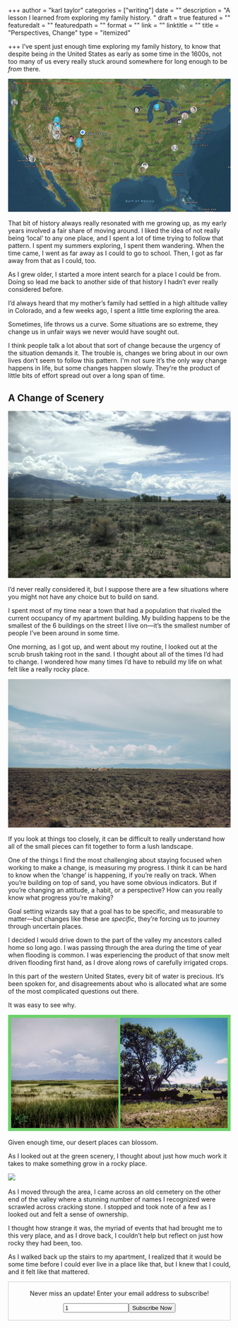+++
author = "karl taylor"
categories = ["writing"]
date = ""
description = "A lesson I learned from exploring my family history. "
draft = true
featured = ""
featuredalt = ""
featuredpath = ""
format = ""
link = ""
linktitle = ""
title = "Perspectives, Change"
type = "itemized"

+++
I’ve spent just enough time exploring my family history, to know that despite being _in_ the United States as early as some time in the 1600s, not too many of us every really stuck around somewhere for long enough to be _from_ there.

![](https://raw.githubusercontent.com/karljtaylor/kjt/blog/content/assets/5af33d4f-4d3d-42f2-ad7c-e6ac660317f3.jpeg)

That bit of history always really resonated with me growing up, as my early years involved a fair share of moving around. I liked the idea of not really being ‘local’ to any one place, and I spent a lot of time trying to follow that pattern. I spent my summers exploring, I spent them wandering. When the time came, I went as far away as I could to go to school. Then, I got as far away from that as I could, too.

As I grew older, I started a more intent search for a place I could be from. Doing so lead me back to another side of that history I hadn’t ever really considered before.

I’d always heard that my mother’s family had settled in a high altitude valley in Colorado, and a few weeks ago, I spent a little time exploring the area.

Sometimes, life throws us a curve. Some situations are so extreme, they change us in unfair ways we never would have sought out.

I think people talk a lot about that sort of change because the urgency of the situation demands it. The trouble is, changes we bring about in our own lives don’t seem to follow this pattern. I'm not sure it’s the only way change happens in life, but some changes happen slowly. They’re the product of little bits of effort spread out over a long span of time.

## A Change of Scenery

![](https://raw.githubusercontent.com/karljtaylor/kjt/blog/content/assets/4c239944-5184-4aaf-a8ba-968e21a4cce7.jpeg)

I’d never really considered it, but I suppose there are a few situations where you might not have any choice but to build on sand.

I spent most of my time near a town that had a population that rivaled the current occupancy of my apartment building. My building happens to be the smallest of the 6 buildings on the street I live on—it’s the smallest number of people I’ve been around in some time.

One morning, as I got up, and went about my routine, I looked out at the scrub brush taking root in the sand. I thought about all of the times I’d had to change. I wondered how many times I’d have to rebuild my life on what felt like a really rocky place.

![](https://raw.githubusercontent.com/karljtaylor/kjt/blog/content/assets/73313c66-e027-4152-a32d-b19054b71a78.jpeg)

If you look at things too closely, it can be difficult to really understand how all of the small pieces can fit together to form a lush landscape.

One of the things I find the most challenging about staying focused when working to make a change, is measuring my progress. I think it can be hard to know when the ‘change’ is happening, if you’re really on track. When you’re building on top of sand, you have some obvious indicators. But if you’re changing an attitude, a habit, or a perspective? How can you really know what progress you’re making?

Goal setting wizards say that a goal has to be specific, and measurable to matter—but changes like these are _specific_, they’re forcing us to journey through uncertain places.

I decided I would drive down to the part of the valley my ancestors called home so long ago. I was passing through the area during the time of year when flooding is common. I was experiencing the product of that snow melt driven flooding first hand, as I drove along rows of carefully irrigated crops.

In this part of the western United States, every bit of water is precious. It’s been spoken for, and disagreements about who is allocated what are some of the most complicated questions out there.

It was easy to see why.

![](https://raw.githubusercontent.com/karljtaylor/kjt/blog/content/assets/a01a1731-9733-46e8-9d60-e2b8943dd1e4.png)

Given enough time, our desert places can blossom.

As I looked out at the green scenery, I thought about just how much work it takes to make something grow in a rocky place.

![](https://raw.githubusercontent.com/karljtaylor/kjt/blog/content/assets/7edb7cfe-ece1-4127-a4be-173f9e20117d.jpeg)

As I moved through the area, I came across an old cemetery on the other end of the valley where a stunning number of names I recognized were scrawled across cracking stone. I stopped and took note of a few as I looked out and felt a sense of ownership.

I thought how strange it was, the myriad of events that had brought me to this very place, and as I drove back, I couldn’t help but reflect on just how rocky they had been, too.

As I walked back up the stairs to my apartment, I realized that it would be some time before I could ever live in a place like that, but I knew that I could, and it felt like that mattered.

<form style="border:1px solid #ccc;padding:3px;text-align:center;" action="https://tinyletter.com/karljtaylor" method="post" target="popupwindow" onsubmit="window.open('https://tinyletter.com/karljtaylor', 'popupwindow', 'scrollbars=yes,width=800,height=600');return true"><p><label for="tlemail">Never miss an update! Enter your email address to subscribe!</label></p><p><input type="text" style="width:140px" name="email" id="tlemail”, align=Center /></p><input type="hidden" value="1" name="embed", align=Center/><input type="submit" value="Subscribe Now" /><p>
        